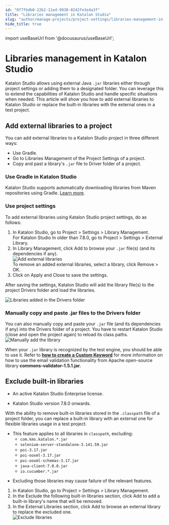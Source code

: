 ```yaml
---
id: "8f7fbdb0-22b2-11ed-9930-0242fe3e4a3f"
title: "Libraries management in Katalon Studio"
slug: "author/manage-projects/project-settings/libraries-management-in-katalon-studio"
hide_title: true
---
```

import useBaseUrl from '@docusaurus/useBaseUrl';


# <a id="concept-8611" class="anchor_top_offset"/><a id="ariaid-title1" class="anchor_top_offset"/>Libraries management in <span xmlns="http://www.w3.org/1999/xhtml" className="ph">Katalon Studio</span> 

<p xmlns="http://www.w3.org/1999/xhtml" className="p"><span className="ph">Katalon Studio</span> allows using external Java <code className="ph codeph">.jar</code> libraries either through project settings or adding them to a designated folder. You can leverage this to extend the capabilities of <span className="ph">Katalon Studio</span> and handle specific situations when needed. This article will show you how to add external libraries to <span className="ph">Katalon Studio</span> or replace the built-in libraries with the external ones in a test project.</p> 

## <a id="concept-7517" class="anchor_top_offset"/>Add external libraries to a  project

<p xmlns="http://www.w3.org/1999/xhtml" className="p">You can add external libraries to a <span className="ph">Katalon Studio</span> project in  three different ways:</p> 
<ul xmlns="http://www.w3.org/1999/xhtml" className="ul"><li className="li">Use Gradle.</li><li className="li">Go to Libraries Management of the Project Settings of a project.</li><li className="li">Copy and past a library's&nbsp;<code className="ph codeph">.jar</code>&nbsp;file to Driver folder of a project.</li></ul> 

### <a id="task-760" class="anchor_top_offset"/>Use Gradle in <span xmlns="http://www.w3.org/1999/xhtml" className="ph">Katalon Studio</span> 

<div xmlns="http://www.w3.org/1999/xhtml" className="li step p"><span className="ph cmd"><span className="ph">Katalon Studio</span> supports automatically downloading libraries from Maven repositories using Gradle. <a className="xref j-external-link" href="https://github.com/katalon-studio/gradle-plugin" target="_blank">Learn more</a>.</span></div>

### <a id="task-4018" class="anchor_top_offset"/>Use  project settings

<section xmlns="http://www.w3.org/1999/xhtml" className="section context">To add external libraries using <span className="ph">Katalon Studio</span> project settings, do as follows:</section> 
<ol xmlns="http://www.w3.org/1999/xhtml" className="ol steps"><li className="li step stepexpand"><span className="ph cmd">In <span className="ph">Katalon Studio</span>, go to <span className="ph uicontrol">Project</span> &gt; <span className="ph uicontrol">Settings</span> &gt; <span className="ph uicontrol">Library Management</span>.</span><div className="itemgroup info">For <span className="ph">Katalon Studio</span> In older than 7.8.0, go to <span className="ph uicontrol">Project</span> &gt; <span className="ph uicontrol">Settings</span> &gt; <span className="ph uicontrol">External Library</span>.</div></li><li className="li step stepexpand"><span className="ph cmd">In <span className="ph uicontrol">Library Management</span>, click <span className="ph uicontrol">Add</span> to browse your <code className="ph codeph">.jar</code> file(s) (and its dependencies if any).</span><div className="itemgroup info"><img className="image" width={500} src={useBaseUrl("/8f73fde0-22b2-11ed-9930-0242fe3e4a3f.png")} alt="Add external libraries" /></div><div className="itemgroup info">To remove an added external libraries, select a library, click <span className="ph uicontrol">Remove</span> &gt; <span className="ph uicontrol">OK</span>.</div></li><li className="li step stepexpand"><span className="ph cmd">Click on <span className="ph uicontrol">Apply and Close</span> to save the settings.</span></li></ol> 
<section xmlns="http://www.w3.org/1999/xhtml" className="section result">After saving the settings, <span className="ph">Katalon Studio</span> will add the library file(s) to the project <span className="ph uicontrol">Drivers</span> folder and load the libraries.<p className="p"><img className="image" width={500} src={useBaseUrl("/8f758480-22b2-11ed-9930-0242fe3e4a3f.png")} alt="Libraries added in the Drivers folder" /></p> </section> 

### <a id="task-3738" class="anchor_top_offset"/>Manually copy and paste .jar files to the Drivers folder

<div xmlns="http://www.w3.org/1999/xhtml" className="li step p"><span className="ph cmd">You can also manually copy and paste your&nbsp;<code className="ph codeph">.jar</code>&nbsp;file (and its dependencies if any) into the <span className="ph uicontrol">Drivers</span> folder of a project. You have to restart <span className="ph">Katalon Studio</span> (close and open the project again) to reload its class paths.</span><div className="itemgroup info"><img className="image" width={500} src={useBaseUrl("/8f74e840-22b2-11ed-9930-0242fe3e4a3f.png")} alt="Manually add the library" /></div></div>
<section xmlns="http://www.w3.org/1999/xhtml" className="section result"><p className="p">When your&nbsp;<code className="ph codeph">.jar</code>&nbsp;library is recognized by the test engine, you should be able to use it. Refer to <strong className="ph b"><a className="xref" href="#">how to create a Custom Keyword</a></strong> for more information on how to use the email validation functionality from Apache open-source library&nbsp;<strong className="ph b">commons-validator-1.5.1.jar.</strong></p></section> 

## <a id="task-4328" class="anchor_top_offset"/>Exclude built-in libraries

<div xmlns="http://www.w3.org/1999/xhtml" className="section prereq p"><ul className="ul"><li className="li">An active <span className="ph">Katalon Studio Enterprise</span> license.</li><li className="li"><p className="p"><span className="ph">Katalon Studio</span> version 7.8.0 onwards.</p></li></ul></div>
<section xmlns="http://www.w3.org/1999/xhtml" className="section context">With the ability to remove built-in libraries stored in the <code className="ph codeph">.classpath</code> file of a project folder, you can replace a built-in library with an external one for flexible libraries usage in a test project.<ul className="ul"><li className="li">This feature applies to all libraries in&nbsp;<code className="ph codeph">classpath</code>, excluding:<ul className="ul"><li className="li"><code className="ph codeph">com.kms.katalon.*.jar</code></li><li className="li"><code className="ph codeph">selenium-server-standalone-3.141.59.jar</code></li><li className="li"><code className="ph codeph">poi-3.17.jar</code></li><li className="li"><code className="ph codeph">poi-ooxml-3.17.jar</code></li><li className="li"><code className="ph codeph">poi-ooxml-schemas-3.17.jar</code></li><li className="li"><code className="ph codeph">java-client-7.0.0.jar</code></li><li className="li"><code className="ph codeph">io.cucumber.*.jar</code></li></ul></li><li className="li"><p className="p">Excluding those libraries may cause failure of the relevant features.</p></li></ul></section> 
<ol xmlns="http://www.w3.org/1999/xhtml" className="ol steps"><li className="li step stepexpand"><span className="ph cmd">In <span className="ph">Katalon Studio</span>, go to <span className="ph uicontrol">Project</span> &gt; <span className="ph uicontrol">Settings</span> &gt; <span className="ph uicontrol">Library Management</span>.</span></li><li className="li step stepexpand"><span className="ph cmd">In the <span className="ph uicontrol">Exclude the following built-in libraries</span> section, click <span className="ph uicontrol">Add</span> to add a built-in library's name that will be removed.</span></li><li className="li step stepexpand"><span className="ph cmd">In the <span className="ph uicontrol">External Libraries</span> section, click <span className="ph uicontrol">Add</span> to browse an external library to replace the excluded one.</span><div className="itemgroup info"><img className="image" src={useBaseUrl("/8f727740-22b2-11ed-9930-0242fe3e4a3f.png")} alt="Exclude libraries" /></div></li></ol> 
